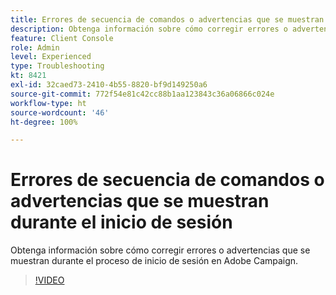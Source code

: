 ```yaml
---
title: Errores de secuencia de comandos o advertencias que se muestran durante el inicio de sesión
description: Obtenga información sobre cómo corregir errores o advertencias que se muestran durante el proceso de inicio de sesión en Adobe Campaign.
feature: Client Console
role: Admin
level: Experienced
type: Troubleshooting
kt: 8421
exl-id: 32caed73-2410-4b55-8820-bf9d149250a6
source-git-commit: 772f54e81c42cc88b1aa123843c36a06866c024e
workflow-type: ht
source-wordcount: '46'
ht-degree: 100%

---
```


# Errores de secuencia de comandos o advertencias que se muestran durante el inicio de sesión

Obtenga información sobre cómo corregir errores o advertencias que se muestran durante el proceso de inicio de sesión en Adobe Campaign.

>[!VIDEO](https://video.tv.adobe.com/v/335975?quality=12)
